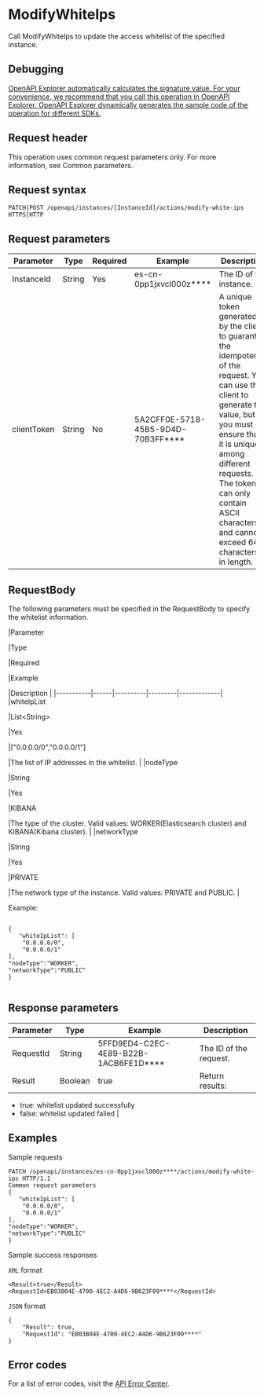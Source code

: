 # ModifyWhiteIps

Call ModifyWhiteIps to update the access whitelist of the specified instance.

## Debugging

[OpenAPI Explorer automatically calculates the signature value. For your convenience, we recommend that you call this operation in OpenAPI Explorer. OpenAPI Explorer dynamically generates the sample code of the operation for different SDKs.](https://api.aliyun.com/#product=elasticsearch&api=ModifyWhiteIps&type=ROA&version=2017-06-13)

## Request header

This operation uses common request parameters only. For more information, see Common parameters.

## Request syntax

```
PATCH|POST /openapi/instances/[InstanceId]/actions/modify-white-ips HTTPS|HTTP
```

## Request parameters

|Parameter|Type|Required|Example|Description|
|---------|----|--------|-------|-----------|
|InstanceId|String|Yes|es-cn-0pp1jxvcl000z\*\*\*\*|The ID of the instance. |
|clientToken|String|No|5A2CFF0E-5718-45B5-9D4D-70B3FF\*\*\*\*|A unique token generated by the client to guarantee the idempotency of the request. You can use the client to generate the value, but you must ensure that it is unique among different requests. The token can only contain ASCII characters and cannot exceed 64 characters in length. |

## RequestBody

The following parameters must be specified in the RequestBody to specify the whitelist information.

|Parameter

|Type

|Required

|Example

|Description |
|-----------|------|----------|---------|-------------|
|whiteIpList

|List<String\>

|Yes

|\["0.0.0.0/0","0.0.0.0/1"\]

|The list of IP addresses in the whitelist. |
|nodeType

|String

|Yes

|KIBANA

|The type of the cluster. Valid values: WORKER\(Elasticsearch cluster\) and KIBANA\(Kibana cluster\). |
|networkType

|String

|Yes

|PRIVATE

|The network type of the instance. Valid values: PRIVATE and PUBLIC. |

Example:

```

{
   "whiteIpList": [
    "0.0.0.0/0",
    "0.0.0.0/1"
],
"nodeType":"WORKER",
"networkType":"PUBLIC"
}
            
```

## Response parameters

|Parameter|Type|Example|Description|
|---------|----|-------|-----------|
|RequestId|String|5FFD9ED4-C2EC-4E89-B22B-1ACB6FE1D\*\*\*\*|The ID of the request. |
|Result|Boolean|true|Return results:

-   true: whitelist updated successfully
-   false: whitelist updated failed |

## Examples

Sample requests

```
PATCH /openapi/instances/es-cn-0pp1jxvcl000z****/actions/modify-white-ips HTTP/1.1
Common request parameters
{
   "whiteIpList": [
    "0.0.0.0/0",
    "0.0.0.0/1"
],
"nodeType":"WORKER",
"networkType":"PUBLIC"
}
```

Sample success responses

`XML` format

```
<Result>true</Result>
<RequestId>EB03B04E-4700-4EC2-A4D6-9B623F09****</RequestId>
```

`JSON` format

```
{
    "Result": true,
    "RequestId": "EB03B04E-4700-4EC2-A4D6-9B623F09****"
}
```

## Error codes

For a list of error codes, visit the [API Error Center](https://error-center.alibabacloud.com/status/product/elasticsearch).


